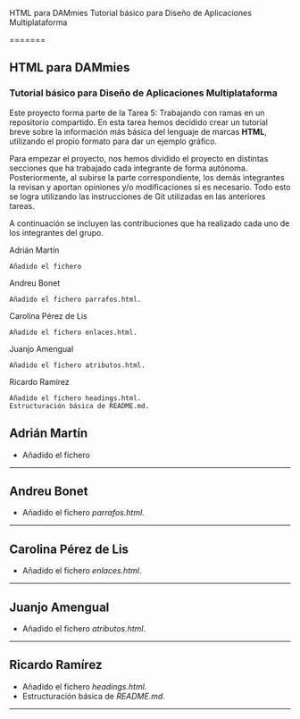 HTML para DAMmies
Tutorial básico para Diseño de Aplicaciones Multiplataforma

=======
## HTML para DAMmies
### Tutorial básico para Diseño de Aplicaciones Multiplataforma

Este proyecto forma parte de la Tarea 5: Trabajando con ramas en un repositorio compartido. En esta tarea hemos decidido crear un tutorial breve sobre la información más básica del lenguaje de marcas **HTML**, utilizando el propio formato para dar un ejemplo gráfico.


Para empezar el proyecto, nos hemos dividido el proyecto en distintas secciones que ha trabajado cada integrante de forma autónoma. Posteriormente, al subirse la parte correspondiente, los demás integrantes la revisan y aportan opiniones y/o modificaciones si es necesario. Todo esto se logra utilizando las instrucciones de Git utilizadas en las anteriores tareas.

A continuación se incluyen las contribuciones que ha realizado cada uno de los integrantes del grupo.

Adrián Martín

    Añadido el fichero

Andreu Bonet

    Añadido el fichero parrafos.html.

Carolina Pérez de Lis

    Añadido el fichero enlaces.html.

Juanjo Amengual

    Añadido el fichero atributos.html.

Ricardo Ramírez

    Añadido el fichero headings.html.
    Estructuración básica de README.md.

## Adrián Martín
* Añadido el fichero
---
## Andreu Bonet
* Añadido el fichero *parrafos.html*.
---
## Carolina Pérez de Lis
* Añadido el fichero *enlaces.html*.
---
## Juanjo Amengual
* Añadido el fichero *atributos.html*.
---
## Ricardo Ramírez
* Añadido el fichero *headings.html*.
* Estructuración básica de *README.md*.
------
